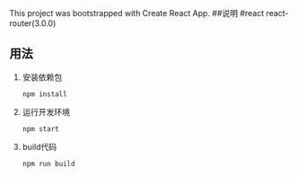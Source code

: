 This project was bootstrapped with Create React App.
##说明
#react react-router(3.0.0)

## 用法

1. 安装依赖包

   `npm install`

2. 运行开发环境

   `npm start` 
3. build代码

    `npm run build`


